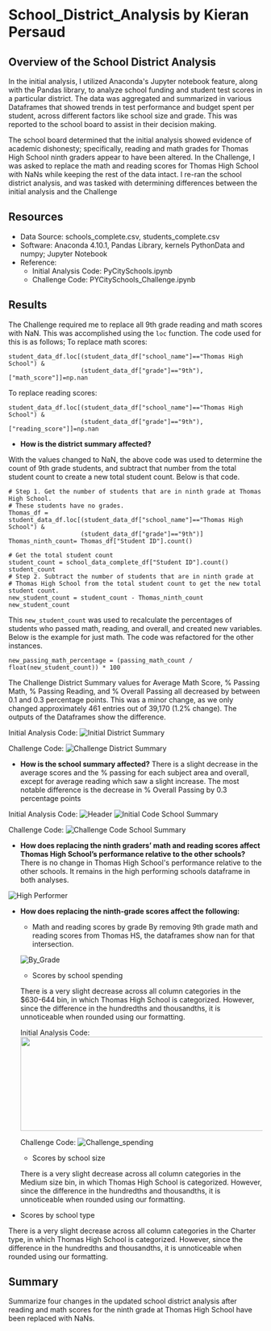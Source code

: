 # School_District_Analysis by Kieran Persaud

## Overview of the School District Analysis
In the initial analysis, I utilized Anaconda's Jupyter notebook feature, along with the Pandas library, to analyze school funding and student test scores in a particular district. The data was aggregated and summarized in various Dataframes that showed trends in test performance and budget spent per student, across different factors like school size and grade. This was reported to the school board to assist in their decision making.

The school board determined that the initial analysis showed evidence of academic dishonesty; specifically, reading and math grades for Thomas High School ninth graders appear to have been altered. In the Challenge, I was asked to replace the math and reading scores for Thomas High School with NaNs while keeping the rest of the data intact. I re-ran the school district analysis, and was tasked with determining differences between the initial analysis and the Challenge

## Resources
- Data Source: schools_complete.csv, students_complete.csv
- Software: Anaconda 4.10.1, Pandas Library, kernels PythonData and numpy; Jupyter Notebook
- Reference:
  - Initial Analysis Code: PyCitySchools.ipynb
  - Challenge Code: PYCitySchools_Challenge.ipynb

## Results
The Challenge required me to replace all 9th grade reading and math scores with NaN. This was accomplished using the ```loc``` function. The code used for this is as follows;
To replace math scores:
```
student_data_df.loc[(student_data_df["school_name"]=="Thomas High School") & 
                    (student_data_df["grade"]=="9th"),["math_score"]]=np.nan
```
To replace reading scores:
```
student_data_df.loc[(student_data_df["school_name"]=="Thomas High School") & 
                    (student_data_df["grade"]=="9th"),["reading_score"]]=np.nan
```
- **How is the district summary affected?**

With the values changed to NaN, the above code was used to determine the count of 9th grade students, and subtract that number from the total student count to create a new     total student count. Below is that code.
```
# Step 1. Get the number of students that are in ninth grade at Thomas High School.
# These students have no grades. 
Thomas_df = student_data_df.loc[(student_data_df["school_name"]=="Thomas High School") & 
                    (student_data_df["grade"]=="9th")]
Thomas_ninth_count= Thomas_df["Student ID"].count()

# Get the total student count 
student_count = school_data_complete_df["Student ID"].count()
student_count
# Step 2. Subtract the number of students that are in ninth grade at 
# Thomas High School from the total student count to get the new total student count.
new_student_count = student_count - Thomas_ninth_count
new_student_count
```
This ```new_student_count``` was used to recalculate the percentages of students who passed math, reading, and overall, and created new variables. Below is the example for just math. The code was refactored for the other instances.
```
new_passing_math_percentage = (passing_math_count / float(new_student_count)) * 100
```
The Challenge District Summary values for Average Math Score, % Passing Math, % Passing Reading, and % Overall Passing all decreased by between 0.1 and 0.3 percentage points. This was a minor change, as we only changed approximately 461 entries out of 39,170 (1.2% change). The outputs of the Dataframes show the difference.

Initial Analysis Code:
![Initial District Summary](https://user-images.githubusercontent.com/84286467/125217730-605f6f80-e28f-11eb-8809-ccced975a522.PNG)

Challenge Code:
![Challenge District Summary](https://user-images.githubusercontent.com/84286467/125217747-6b1a0480-e28f-11eb-863e-aa5a97e107b5.PNG)



- **How is the school summary affected?**
There is a slight decrease in the average scores and the % passing for each subject area and overall, except for average reading which saw a slight increase. The most notable difference is the decrease in % Overall Passing by 0.3 percentage points

Initial Analysis Code:
![Header](https://user-images.githubusercontent.com/84286467/125217848-a9afbf00-e28f-11eb-8f96-0cff1978b481.PNG)
![Initial Code School Summary](https://user-images.githubusercontent.com/84286467/125217793-89800000-e28f-11eb-818c-c9a7e53d3ff9.PNG)

Challenge Code:
![Challenge Code School Summary](https://user-images.githubusercontent.com/84286467/125217800-8f75e100-e28f-11eb-9537-f8cfe326dc4d.PNG)

- **How does replacing the ninth graders’ math and reading scores affect Thomas High School’s performance relative to the other schools?**
There is no change in Thomas High School's performance relative to the other schools. It remains in the high performing schools dataframe in both analyses.

![High Performer](https://user-images.githubusercontent.com/84286467/125218075-1fb42600-e290-11eb-8b7b-de2241181de4.PNG)

- **How does replacing the ninth-grade scores affect the following:**
  - Math and reading scores by grade
  By removing 9th grade math and reading scores from Thomas HS, the dataframes show nan for that intersection.
  
  ![By_Grade](https://user-images.githubusercontent.com/84286467/125218082-26db3400-e290-11eb-838e-0f5e42d80b9b.PNG)

  - Scores by school spending
  
  There is a very slight decrease across all column categories in the $630-644 bin, in which Thomas High School is categorized. However, since the difference in the hundredths and thousandths, it is unnoticeable when rounded using our formatting.
  
  Initial Analysis Code:
  <img src="https://user-images.githubusercontent.com/84286467/125218134-4a05e380-e290-11eb-84e1-62ab583757b6.PNG" width="810" height="186">

  Challenge Code:
  ![Challenge_spending](https://user-images.githubusercontent.com/84286467/125218787-9e5d9300-e291-11eb-93b2-56655a660563.PNG)
  
  - Scores by school size
  
  There is a very slight decrease across all column categories in the Medium size bin, in which Thomas High School is categorized. However, since the difference in the     hundredths and thousandths, it is unnoticeable when rounded using our formatting.
 
 - Scores by school type
  
  There is a very slight decrease across all column categories in the Charter type, in which Thomas High School is categorized. However, since the difference in the     hundredths and thousandths, it is unnoticeable when rounded using our formatting.

  
## Summary 
Summarize four changes in the updated school district analysis after reading and math scores for the ninth grade at Thomas High School have been replaced with NaNs.
